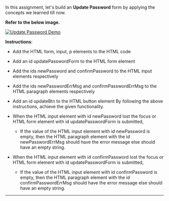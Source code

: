 In this assignment, let's build an **Update Password** form by applying the concepts we learned till now.

**Refer to the below image.**

[![Update Password Demo](https://ik.imagekit.io/4z8covdo9/Full%20stack/Assignment/update-password.gif?updatedAt=1703690620367)](https://ik.imagekit.io/4z8covdo9/Full%20stack/Assignment/update-password.gif?updatedAt=1703690620367)

**Instructions**:

- Add the HTML form, input, p elements to the HTML code
- Add an id updatePasswordForm to the HTML form element
- Add the ids newPassword and confirmPassword to the HTML input elements respectively
- Add the ids newPasswordErrMsg and confirmPasswordErrMsg to the HTML paragraph elements respectively
- Add an id updateBtn to the HTML button element
By following the above instructions, achieve the given functionality.

- When the HTML input element with id newPassword lost the focus or HTML form element with id updatePasswordForm is submitted, 
    - If the value of the HTML input element with id newPassword is empty, then the HTML paragraph element with the id newPasswordErrMsg should have the error message else should have an empty string.
- When the HTML input element with id confirmPassword lost the focus or HTML form element with id updatePasswordForm is submitted, 
    - If the value of the HTML input element with id confirmPassword is empty, then the HTML paragraph element with the id confirmPasswordErrMsg should have the error message else should have an empty string.
****